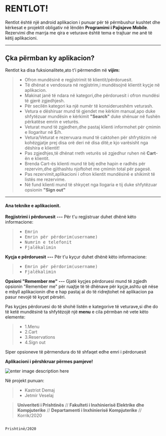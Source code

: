 ﻿RENTLOT!
===================


Rentlot është një android aplikacion i punuar për të përmbushur kushtet dhe kërkesat e projektit obligativ në lëndën  **Programimi i Pajisjeve Mobile**. Rezervimi dhe marrja me qira e veturave është tema e trajtuar me anë të këtij aplikacioni.

----------


Çka përmban ky aplikacion?
-------------
Rentlot ka disa fuksionalitete,ato t'i përmendim  në **vijim:**

> -  Ofron mundësinë e regjistrimit të klientit/përdoruesit.
> -  Të dhënat e vendosura në regjistrim,i mundësojnë klientit kyçje në aplikacion.
> -  Makinat janë të ndara në kategori,dhe përdoruesit i ofron mundësi të gjerë zgjedhjesh.
> -  Për secilën kategori ka një numër të konsiderueshëm veturash.
> - Vetura e dëshiruar mund të gjendet me kërkim manual,apo duke shfytëzuar mundësin e kërkimit **"Search"** duke shënuar në fushën përkatëse emrin e veturës.
> -  Veturat mund të zgjedhen,dhe pastaj klienti informohet për çmimin e llogaritur në $/h.
> - Vetura/Veturat e rezervuara mund të caktohen për shfrytëzim në kohëzgjatje prej disa orë deri në disa ditë,e kjo varësisht nga dëshira e  klientit!
> - Pas zgjedhjes,të dhënat rreth veturës së zgjedhur ruhen në **Cart**-ën e klientit.
> - Brenda Cart-ës klienti mund të bëj edhe hapin e radhës për rezervim,dhe gjithashtu njoftohet me çmimin total për pagesë.
> - Pas rezervimit,aplikacioni i ofron klientit mundësinë e shikimit të listës me rezervime.
> - Në fund klienti mund të shkyçet nga llogaria e tij duke shfytëzuar opsionin **"Sign out"** 


----------



#### <i class="icon-file"></i> Ana teknike e aplikacionit.

**Regjistrimi i përdoruesit** **---** Për t'u regjistruar duhet dhënë këto  informacione: 
> - <kbd>Emrin</kbd>
> - <kbd>Emrin për përdorim(username)</kbd>  
> - <kbd>Numrin e telefonit</kbd> 
> - <kbd>Fjalëkalimin</kbd>     
	   
**Kyçja e përdoruesit** **---** Për t'u kyçur duhet dhënë këto  informacione: 
> - <kbd>Emrin për përdorim(username)</kbd>  
> - <kbd>Fjalëkalimin</kbd>     


**Opsioni "Remember me"** **---** Gjatë kyçjes përdoruesi mund të zgjedh opsionin "Remember me" për ruajtje të të dhënave për kyçje,ashtu që nëse e mbyll aplikacionin dhe e hap pastaj ai do të ridrejtohet në aplikacion pa pasur nevojë të kyçet përsëri.

   

Pas kyçjes përdoruesi do të shohë listën e kategorive të veturave,si dhe do të ketë mundësinë ta shfytëzojë një **menu** e cila përmban në vete këto elemente:  

> - 1.Menu
> - 2.Cart
> - 3.Reservations
> - 4.Sign out

 

Siper opsioneve të përmendura do të shfaqet edhe emri i përdoruesit


****Aplikacioni i përshkruar përmes pamjeve!****

![enter image description here](https://i.ibb.co/fqdMLB6/Rentlot.png)


Në projekt punuan: 
> - Kastriot Demaj
> - Jetmir Veselaj


> **Univeriteti i Prishtinës** //
> **Fakulteti i Inxhinierisë Elektrike dhe Kompjuterike** //
> **Departamenti i Inxhinierisë Kompjuterike** //
> Korrik/2020

                                                                                   Prishtinë/2020
